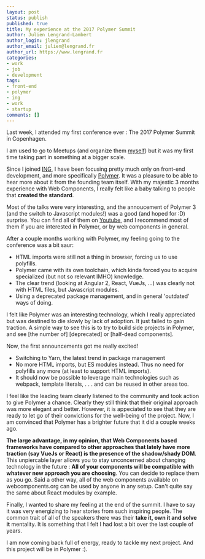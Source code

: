 ```yaml
---
layout: post
status: publish
published: true
title: My experience at the 2017 Polymer Summit
author: Julien Lengrand-Lambert
author_login: jlengrand
author_email: julien@lengrand.fr
author_url: https://www.lengrand.fr
categories:
- work
- job
- development
tags:
- front-end
- polymer
- ing
- work
- startup
comments: []
---
```

Last week, I attended my first conference ever : The 2017 Polymer Summit in Copenhagen. 

I am used to go to Meetups (and organize them [myself](https://meetup.com/Saturday-Morning-Coding-Utrecht)) but it was my first time taking part in something at a bigger scale. 
  


Since I joined [ING](https://ing.nl), I have been focusing pretty much only on front-end development, and more specifically [Polymer](https://polymer-project.org). It was a pleasure to be able to hear more about it from the founding team itself.
With my majestic 3 months experience with Web Components, I really felt like a baby talking to people that **created the standard**.


Most of the talks were very interesting, and the annoucement of Polymer 3 (and the switch to Javascript modules!) was a good (and hoped for :D) surprise. You can find all of them on [Youtube](https://www.youtube.com/watch?v=TDpiyrcOO30&list=PLNYkxOF6rcIDP0PqVaJxqNWwIgvoEPzJi), and I recommend most of them if you are interested in Polymer, or by web components in general. 


After a couple months working with Polymer, my feeling going to the conference was a bit saur:

* HTML imports were still not a thing in browser, forcing us to use polyfills.
* Polymer came with its own toolchain, which kinda forced you to acquire specialized (but not so relevant IMHO) knowledge.
* The clear trend (looking at Angular 2, React, VueJs, ...) was clearly not with HTML files, but Javascript modules.
* Using a deprecated package management, and in general 'outdated' ways of doing.


I felt like Polymer was an interesting technology, which I really appreciated but was destined to die slowly by lack of adoption. It just failed to gain traction. 
A simple way to see this is to try to build side projects in Polymer, and see [the number of] [deprecated] or [half-dead components].


Now, the first announcements got me really excited!

* Switching to Yarn, the latest trend in package management
* No more HTML imports, but ES modules instead. Thus no need for polyfills any more (at least to support HTML imports).
* It should now be possible to leverage main technologies such as webpack, template literals, . . . and can be reused in other areas too.


I feel like the leading team clearly listened to the community and took action to give Polymer a chance. Clearly they still think that their original approach was more elegant and better. However, it is appeciated to see that they are ready to let go of their convictions for the well-being of the project. Now, I am convinced that Polymer has a brighter future that it did a couple weeks ago. 


**The large advantage, in my opinion, that Web Components based frameworks have compared to other approaches that lately have more traction (say VueJs or React) is the presence of the shadow/shady DOM**. 
This unpiercable layer allows you to stay unconcerned about changing technology in the future : **All of your components will be compatible with whatever new approach you are choosing**. You can decide to replace them as you go.
Said a other way, all of the web components available on webcomponents.org can be used by anyone in any setup. Can't quite say the same about React modules by example.


Finally, I wanted to share my feeling at the end of the summit. I have to say it was very energizing to hear stories from such inspiring people. The common trait of all of the speakers there was their **take it, own it and solve it** mentality. It is something that I felt I had lost a bit over the last couple of years. 


I am now coming back full of energy, ready to tackle my next project. And this project will be in Polymer :).

